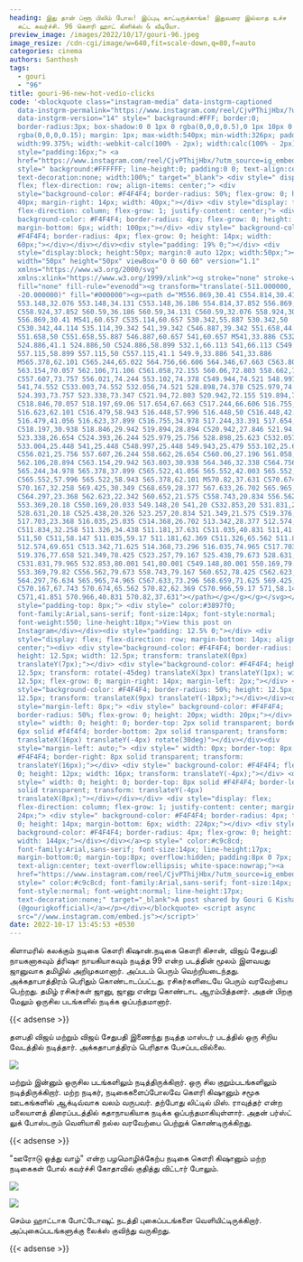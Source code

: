 ```yaml
---
heading: இது தான் ப்ளூ பிலிம் போல! இப்புடி காட்டிருக்காங்க! இதுவரை இல்லாத உச்ச
  கட்ட கவர்ச்சி. 96 கௌரி ஹாட் கிளிக்ஸ் & வீடியோ.
preview_image: /images/2022/10/17/gouri-96.jpeg
image_resize: /cdn-cgi/image/w=640,fit=scale-down,q=80,f=auto
categories: cinema
authors: Santhosh
tags:
  - gouri
  - "96"
title: gouri-96-new-hot-vedio-clicks
code: '<blockquote class="instagram-media" data-instgrm-captioned
  data-instgrm-permalink="https://www.instagram.com/reel/CjvPThijHbx/?utm_source=ig_embed&amp;utm_campaign=loading"
  data-instgrm-version="14" style=" background:#FFF; border:0;
  border-radius:3px; box-shadow:0 0 1px 0 rgba(0,0,0,0.5),0 1px 10px 0
  rgba(0,0,0,0.15); margin: 1px; max-width:540px; min-width:326px; padding:0;
  width:99.375%; width:-webkit-calc(100% - 2px); width:calc(100% - 2px);"><div
  style="padding:16px;"> <a
  href="https://www.instagram.com/reel/CjvPThijHbx/?utm_source=ig_embed&amp;utm_campaign=loading"
  style=" background:#FFFFFF; line-height:0; padding:0 0; text-align:center;
  text-decoration:none; width:100%;" target="_blank"> <div style=" display:
  flex; flex-direction: row; align-items: center;"> <div
  style="background-color: #F4F4F4; border-radius: 50%; flex-grow: 0; height:
  40px; margin-right: 14px; width: 40px;"></div> <div style="display: flex;
  flex-direction: column; flex-grow: 1; justify-content: center;"> <div style="
  background-color: #F4F4F4; border-radius: 4px; flex-grow: 0; height: 14px;
  margin-bottom: 6px; width: 100px;"></div> <div style=" background-color:
  #F4F4F4; border-radius: 4px; flex-grow: 0; height: 14px; width:
  60px;"></div></div></div><div style="padding: 19% 0;"></div> <div
  style="display:block; height:50px; margin:0 auto 12px; width:50px;"><svg
  width="50px" height="50px" viewBox="0 0 60 60" version="1.1"
  xmlns="https://www.w3.org/2000/svg"
  xmlns:xlink="https://www.w3.org/1999/xlink"><g stroke="none" stroke-width="1"
  fill="none" fill-rule="evenodd"><g transform="translate(-511.000000,
  -20.000000)" fill="#000000"><g><path d="M556.869,30.41 C554.814,30.41
  553.148,32.076 553.148,34.131 C553.148,36.186 554.814,37.852 556.869,37.852
  C558.924,37.852 560.59,36.186 560.59,34.131 C560.59,32.076 558.924,30.41
  556.869,30.41 M541,60.657 C535.114,60.657 530.342,55.887 530.342,50
  C530.342,44.114 535.114,39.342 541,39.342 C546.887,39.342 551.658,44.114
  551.658,50 C551.658,55.887 546.887,60.657 541,60.657 M541,33.886 C532.1,33.886
  524.886,41.1 524.886,50 C524.886,58.899 532.1,66.113 541,66.113 C549.9,66.113
  557.115,58.899 557.115,50 C557.115,41.1 549.9,33.886 541,33.886
  M565.378,62.101 C565.244,65.022 564.756,66.606 564.346,67.663 C563.803,69.06
  563.154,70.057 562.106,71.106 C561.058,72.155 560.06,72.803 558.662,73.347
  C557.607,73.757 556.021,74.244 553.102,74.378 C549.944,74.521 548.997,74.552
  541,74.552 C533.003,74.552 532.056,74.521 528.898,74.378 C525.979,74.244
  524.393,73.757 523.338,73.347 C521.94,72.803 520.942,72.155 519.894,71.106
  C518.846,70.057 518.197,69.06 517.654,67.663 C517.244,66.606 516.755,65.022
  516.623,62.101 C516.479,58.943 516.448,57.996 516.448,50 C516.448,42.003
  516.479,41.056 516.623,37.899 C516.755,34.978 517.244,33.391 517.654,32.338
  C518.197,30.938 518.846,29.942 519.894,28.894 C520.942,27.846 521.94,27.196
  523.338,26.654 C524.393,26.244 525.979,25.756 528.898,25.623 C532.057,25.479
  533.004,25.448 541,25.448 C548.997,25.448 549.943,25.479 553.102,25.623
  C556.021,25.756 557.607,26.244 558.662,26.654 C560.06,27.196 561.058,27.846
  562.106,28.894 C563.154,29.942 563.803,30.938 564.346,32.338 C564.756,33.391
  565.244,34.978 565.378,37.899 C565.522,41.056 565.552,42.003 565.552,50
  C565.552,57.996 565.522,58.943 565.378,62.101 M570.82,37.631 C570.674,34.438
  570.167,32.258 569.425,30.349 C568.659,28.377 567.633,26.702 565.965,25.035
  C564.297,23.368 562.623,22.342 560.652,21.575 C558.743,20.834 556.562,20.326
  553.369,20.18 C550.169,20.033 549.148,20 541,20 C532.853,20 531.831,20.033
  528.631,20.18 C525.438,20.326 523.257,20.834 521.349,21.575 C519.376,22.342
  517.703,23.368 516.035,25.035 C514.368,26.702 513.342,28.377 512.574,30.349
  C511.834,32.258 511.326,34.438 511.181,37.631 C511.035,40.831 511,41.851
  511,50 C511,58.147 511.035,59.17 511.181,62.369 C511.326,65.562 511.834,67.743
  512.574,69.651 C513.342,71.625 514.368,73.296 516.035,74.965 C517.703,76.634
  519.376,77.658 521.349,78.425 C523.257,79.167 525.438,79.673 528.631,79.82
  C531.831,79.965 532.853,80.001 541,80.001 C549.148,80.001 550.169,79.965
  553.369,79.82 C556.562,79.673 558.743,79.167 560.652,78.425 C562.623,77.658
  564.297,76.634 565.965,74.965 C567.633,73.296 568.659,71.625 569.425,69.651
  C570.167,67.743 570.674,65.562 570.82,62.369 C570.966,59.17 571,58.147 571,50
  C571,41.851 570.966,40.831 570.82,37.631"></path></g></g></g></svg></div><div
  style="padding-top: 8px;"> <div style=" color:#3897f0;
  font-family:Arial,sans-serif; font-size:14px; font-style:normal;
  font-weight:550; line-height:18px;">View this post on
  Instagram</div></div><div style="padding: 12.5% 0;"></div> <div
  style="display: flex; flex-direction: row; margin-bottom: 14px; align-items:
  center;"><div> <div style="background-color: #F4F4F4; border-radius: 50%;
  height: 12.5px; width: 12.5px; transform: translateX(0px)
  translateY(7px);"></div> <div style="background-color: #F4F4F4; height:
  12.5px; transform: rotate(-45deg) translateX(3px) translateY(1px); width:
  12.5px; flex-grow: 0; margin-right: 14px; margin-left: 2px;"></div> <div
  style="background-color: #F4F4F4; border-radius: 50%; height: 12.5px; width:
  12.5px; transform: translateX(9px) translateY(-18px);"></div></div><div
  style="margin-left: 8px;"> <div style=" background-color: #F4F4F4;
  border-radius: 50%; flex-grow: 0; height: 20px; width: 20px;"></div> <div
  style=" width: 0; height: 0; border-top: 2px solid transparent; border-left:
  6px solid #f4f4f4; border-bottom: 2px solid transparent; transform:
  translateX(16px) translateY(-4px) rotate(30deg)"></div></div><div
  style="margin-left: auto;"> <div style=" width: 0px; border-top: 8px solid
  #F4F4F4; border-right: 8px solid transparent; transform:
  translateY(16px);"></div> <div style=" background-color: #F4F4F4; flex-grow:
  0; height: 12px; width: 16px; transform: translateY(-4px);"></div> <div
  style=" width: 0; height: 0; border-top: 8px solid #F4F4F4; border-left: 8px
  solid transparent; transform: translateY(-4px)
  translateX(8px);"></div></div></div> <div style="display: flex;
  flex-direction: column; flex-grow: 1; justify-content: center; margin-bottom:
  24px;"> <div style=" background-color: #F4F4F4; border-radius: 4px; flex-grow:
  0; height: 14px; margin-bottom: 6px; width: 224px;"></div> <div style="
  background-color: #F4F4F4; border-radius: 4px; flex-grow: 0; height: 14px;
  width: 144px;"></div></div></a><p style=" color:#c9c8cd;
  font-family:Arial,sans-serif; font-size:14px; line-height:17px;
  margin-bottom:0; margin-top:8px; overflow:hidden; padding:8px 0 7px;
  text-align:center; text-overflow:ellipsis; white-space:nowrap;"><a
  href="https://www.instagram.com/reel/CjvPThijHbx/?utm_source=ig_embed&amp;utm_campaign=loading"
  style=" color:#c9c8cd; font-family:Arial,sans-serif; font-size:14px;
  font-style:normal; font-weight:normal; line-height:17px;
  text-decoration:none;" target="_blank">A post shared by Gouri G Kishan
  (@gourigkofficial)</a></p></div></blockquote> <script async
  src="//www.instagram.com/embed.js"></script>'
date: 2022-10-17 13:45:53 +0530
---
```

கிளாமரில் கலக்கும் நடிகை கௌரி கிஷான்.நடிகை கௌரி கிசான், விஜய் சேதுபதி நாயகனாகவும் த்ரிஷா நாயகியாகவும் நடித்த 99 என்ற படத்தின் மூலம் இளவயது ஜானுவாக  தமிழில் அறிமுகமானார். அப்படம் பெரும் வெற்றியடைந்தது.  அக்கதாபாத்திரம் பெரிதும் கொண்டாடப்பட்டது. ரசிகர்களிடையே பெரும் வரவேற்பை பெற்றது. தமிழ் ரசிகர்கள் ஜானு, ஜானு என்று கொண்டாட ஆரம்பித்தனர். அதன் பிறகு மேலும் ஒருசில படங்களில் நடிக்க ஒப்பந்தமானார்.

{{< adsense >}}


தளபதி விஜய் மற்றும் விஜய் சேதுபதி இணைந்து நடித்த மாஸ்டர் படத்தில் ஒரு சிறிய வேடத்தில் நடித்தார். அக்கதாபாத்திரம் பெரிதாக பேசப்படவில்லை.  

![](/images/2022/10/17/gouri-96-new-hot-vedio-clicks.jpeg)

மற்றும் இன்னும் ஒருசில படங்களிலும் நடித்திருக்கிறார். ஒரு சில குறும்படங்களிலும் நடித்திருக்கிறார். மற்ற நடிகர், நடிகைகளைப்போலவே கௌரி கிஷானும் சமூக ஊடகங்களில் ஆக்டிவ்வாக வலம் வருபவர்.‌ தற்போது லிட்டில் மிஸ். ராவுத்தர் என்ற மலையாளத் திரைப்படத்தில் கதாநாயகியாக நடிக்க ஒப்பந்தமாகியுள்ளார். அதன் பர்ஸ்ட் லுக் போஸ்டரும் வெளியாகி நல்ல வரவேற்பை பெற்றுக் கொண்டிருக்கிறது.

{{< adsense >}}


"ஊரோடு ஒத்து வாழ்" என்ற பழமொழிக்கேற்ப நடிகை கௌரி கிஷானும் மற்ற நடிகைகள் போல் கவர்ச்சி கோதாவில் குதித்து விட்டார் போலும். 

![](/images/2022/10/17/gouri-96-new-hot-vedio-clicks2.jpeg)

![](/images/2022/10/17/gouri-96-new-hot-vedio-clicks4.jpeg)

செம்ம ஹாட்டாக போட்டோஷுட் நடத்தி புகைப்படங்களை வெளியிட்டிருக்கிறார். அப்புகைப்படங்களுக்கு லைக்ஸ் குவிந்து வருகிறது. 

{{< adsense >}}